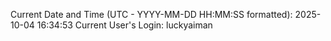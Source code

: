 Current Date and Time (UTC - YYYY-MM-DD HH:MM:SS formatted): 2025-10-04 16:34:53
Current User's Login: luckyaiman
